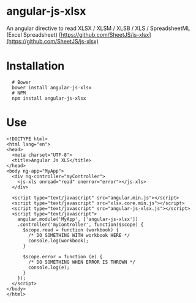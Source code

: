 # angular-js-xlsx
An angular directive to read XLSX / XLSM / XLSB / XLS / SpreadsheetML (Excel Spreadsheet) [https://github.com/SheetJS/js-xlsx](https://github.com/SheetJS/js-xlsx)

# Installation

```
  # Bower
  bower install angular-js-xlsx
  # NPM
  npm install angular-js-xlsx
```

# Use

```
<!DOCTYPE html>
<html lang="en">
<head>
  <meta charset="UTF-8">
  <title>Angular Js XLS</title>
</head>
<body ng-app="MyApp">
  <div ng-controller="myController">
    <js-xls onread="read" onerror="error"></js-xls>
  </div>

  <script type="text/javascript" src="angular.min.js"></script>
  <script type="text/javascript" src="xlsx.core.min.js"></script>
  <script type="text/javascript" src="angular-js-xlsx.js"></script>
  <script type="text/javascript">
    angular.module('MyApp', ['angular-js-xlsx'])
    .controller('myController', function($scope) {
      $scope.read = function (workbook) {
        /* DO SOMETHING WITH workbook HERE */
        console.log(workbook);
      }

      $scope.error = function (e) {
        /* DO SOMETHING WHEN ERROR IS THROWN */
        console.log(e);
      }
    });
  </script>
</body>
</html>
```
